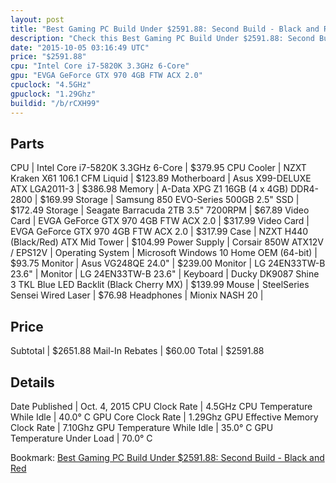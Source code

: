 ```yaml
---
layout: post
title: "Best Gaming PC Build Under $2591.88: Second Build - Black and Red"
description: "Check this Best Gaming PC Build Under $2591.88: Second Build - Black and Red. CPU: Intel Core i7-5820K 3.3GHz 6-Core, CPU Cooler: NZXT Kraken X61 106.1 CFM Liquid, Motherb"
date: "2015-10-05 03:16:49 UTC"
price: "$2591.88"
cpu: "Intel Core i7-5820K 3.3GHz 6-Core"
gpu: "EVGA GeForce GTX 970 4GB FTW ACX 2.0"
cpuclock: "4.5GHz"
gpuclock: "1.29Ghz"
buildid: "/b/rCXH99"
---
```


## Parts

CPU | Intel Core i7-5820K 3.3GHz 6-Core | $379.95
CPU Cooler | NZXT Kraken X61 106.1 CFM Liquid | $123.89
Motherboard | Asus X99-DELUXE ATX LGA2011-3 | $386.98
Memory | A-Data XPG Z1 16GB (4 x 4GB) DDR4-2800 | $169.99
Storage | Samsung 850 EVO-Series 500GB 2.5" SSD | $172.49
Storage | Seagate Barracuda 2TB 3.5" 7200RPM | $67.89
Video Card | EVGA GeForce GTX 970 4GB FTW ACX 2.0 | $317.99
Video Card | EVGA GeForce GTX 970 4GB FTW ACX 2.0 | $317.99
Case | NZXT H440 (Black/Red) ATX Mid Tower | $104.99
Power Supply | Corsair 850W ATX12V / EPS12V | 
Operating System | Microsoft Windows 10 Home OEM (64-bit) | $93.75
Monitor | Asus VG248QE 24.0" | $239.00
Monitor | LG 24EN33TW-B 23.6" | 
Monitor | LG 24EN33TW-B 23.6" | 
Keyboard | Ducky DK9087 Shine 3 TKL Blue LED Backlit (Black Cherry MX) | $139.99
Mouse | SteelSeries Sensei Wired Laser | $76.98
Headphones | Mionix NASH 20 | 

## Price

Subtotal | $2651.88
Mail-In Rebates | $60.00
Total | $2591.88

## Details

Date Published | Oct. 4, 2015
CPU Clock Rate | 4.5GHz
CPU Temperature While Idle | 40.0° C
GPU Core Clock Rate | 1.29Ghz
GPU Effective Memory Clock Rate | 7.10Ghz
GPU Temperature While Idle | 35.0° C
GPU Temperature Under Load | 70.0° C

Bookmark: [Best Gaming PC Build Under $2591.88: Second Build - Black and Red](http://pcbuilders.github.io/2015/10/05/best-gaming-pc-build-under-2591-dollars-dot-88-second-build-black-and-red/)
